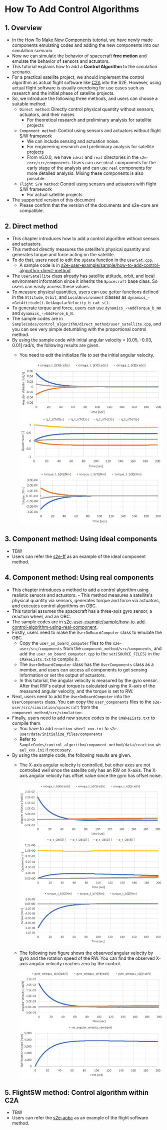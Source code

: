 # How To Add Control Algorithms

## 1.  Overview
- In the [How To Make New Components](./HowToMakeNewComponents.md) tutorial, we have newly made components emulating codes and adding the new components into our simulation scenario.
- Now we can simulate the behavior of spacecraft **free motion** and emulate the behavior of sensors and actuators. 
- This tutorial explains how to add a **Control Algorithm** to the simulation scenario. 
- For a practical satellite project, we should implement the control algorithm as actual flight software like [C2A](https://github.com/ut-issl/c2a-core) into the S2E. However, using actual flight software is usually overdoing for use cases such as research and the initial phase of satellite projects.
- So, we introduce the following three methods, and users can choose a suitable method.
  - `Direct method`: Directly control physical quantity without sensors, actuators, and their noises
    - For theoretical research and preliminary analysis for satellite projects
  - `Component method`: Control using sensors and actuators without flight S/W framework
    - We can include sensing and actuation noise.
    - For engineering research and preliminary analysis for satellite projects
    - From v6.0.0, we have `ideal` and `real` directories in the `s2e-core/src/components`. Users can use `ideal` components for the early stage of the analysis and can use `real` components for more detailed analysis. Mixing these components is also possible.
  - `Flight S/W method`: Control using sensors and actuators with flight S/W framework
    - For actual satellite projects
- The supported version of this document
  - Please confirm that the version of the documents and s2e-core are compatible.

## 2. Direct method
- This chapter introduces how to add a control algorithm without sensors and actuators.
- This method directly measures the satellite's physical quantity and generates torque and force acting on the satellite.
- To do that, users need to edit the `Update` function in the `UserSat.cpp`.
  - A sample code is in [s2e-user-example/sample/how-to-add-control-algorithm-direct-method](https://github.com/ut-issl/s2e-user-example/tree/sample/how-to-add-control-algorithm-direct-method)
- The `UserSatellite` class already has satellite attitude, orbit, and local environment information since it inherits the `Spacecraft` base class. So users can easily access these values.
- To measure physical quantities, users can use getter functions defined in the `Attitude`, `Orbit`, and `LocalEnvironment` classes as `dynamics_->GetAttitude().GetAngularVelocity_b_rad_s()`.
- To generate torque and force, users can use `dynamics_->AddTorque_b_Nm` and `dynamics_->AddForce_b_N`.
- The sample codes are in `SampleCodes/control_algorithm/direct_method/user_satellite.cpp`, and you can see very simple detumbling with the proportional control method.
- By using the sample code with initial angular velocity = [0.05, -0.03, 0.01] rad/s, the following results are given.
  - You need to edit the initialize file to set the initial angular velocity.
    
    <img src="./figs/ControlAlgorithm_DirectControl_result1.png" alt="CA_DC_1" style="zoom: 80%;" />  

    <img src="./figs/ControlAlgorithm_DirectControl_result2.png" alt="CA_DC_2" style="zoom: 80%;" />  
   
    <img src="./figs/ControlAlgorithm_DirectControl_result3.png" alt="CA_DC_3" style="zoom: 80%;" />  

## 3. Component method: Using ideal components
- TBW
- Users can refer the [s2e-ff](https://github.com/ut-issl/s2e-ff/tree/feature/example-three-along-track-ff-with-control) as an example of the ideal component method.


## 4. Component method: Using real components
- This chapter introduces a method to add a control algorithm using realistic sensors and actuators. - This method measures a satellite's physical quantity via sensors, generates torque and force via actuators, and executes control algorithms on OBC.
- This tutorial assumes the spacecraft has a three-axis gyro sensor, a reaction wheel, and an OBC.
- The sample codes are in [s2e-user-example/sample/how-to-add-control-algorithm-using-real-component](https://github.com/ut-issl/s2e-user-example/tree/sample/how-to-add-control-algorithm-using-real-component).
- Firstly, users need to make the `UserOnBoardComputer` class to emulate the OBC.
  - Copy the `user_on_board_computer` files to the `s2e-user/src/components` from the `component_method/src/components`, and add the `user_on_board_computer.cpp` to the `set(SOURCE_FILES)` in the `CMakeLists.txt` to compile it.
  - The `UserOnBoardComputer` class has the `UserComponents` class as a member, and users can access all components to get sensing information or set the output of actuators.
  - In this tutorial, the angular velocity is measured by the gyro sensor. After that RW's output torque is calculated using the X-axis of the measured angular velocity, and the torque is set to RW.
- Next, users need to add the `UserOnBoardComputer` into the `UserComponents` class. You can copy the `user_components` files to the `s2e-user/src/simulation/spacecraft` from the `component_method/src/simulation`.
- Finally, users need to add new source codes to the `CMakeLists.txt` to compile them.
  - You have to add `reaction_wheel_xxx.ini` to `s2e-user/data/initialize_files/components`
  - Refer to `SampleCodes/control_algorithm/component_method/data/reaction_wheel_xxx.ini` if necessary.
- By using the sample code, the following results are given.
  - The X-axis angular velocity is controlled, but other axes are not controlled well since the satellite only has an RW on X-axis. The X-axis angular velocity has offset value since the gyro has offset noise.

    <img src="./figs/ControlAlgorithm_ComponentControl_result1.png" alt="CA_CC_1" style="zoom: 80%;" />  
    <img src="./figs/ControlAlgorithm_ComponentControl_result2.png" alt="CA_CC_2" style="zoom: 80%;" />  
    <img src="./figs/ControlAlgorithm_ComponentControl_result3.png" alt="CA_CC_3" style="zoom: 80%;" />  

  - The following two figure shows the observed angular velocity by gyro and the rotation speed of the RW. You can find the observed X-axis angular velocity reaches zero by the control.

    <img src="./figs/ControlAlgorithm_ComponentControl_result4.png" alt="CA_CC_4" style="zoom: 80%;" />  
    <img src="./figs/ControlAlgorithm_ComponentControl_result5.png" alt="CA_CC_5" style="zoom: 80%;" />  

## 5. FlightSW method: Control algorithm within C2A
- TBW
- Users can refer the [s2e-aobc](https://github.com/ut-issl/s2e-aobc) as an example of the flight software method.
